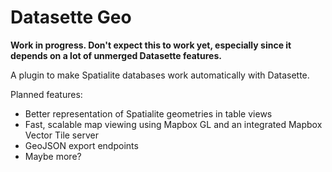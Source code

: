 # Datasette Geo

**Work in progress. Don't expect this to work yet, especially since it depends on a lot of unmerged Datasette features.**

A plugin to make Spatialite databases work automatically with Datasette.

Planned features:

* Better representation of Spatialite geometries in table views
* Fast, scalable map viewing using Mapbox GL and an integrated Mapbox Vector Tile server
* GeoJSON export endpoints
* Maybe more?
